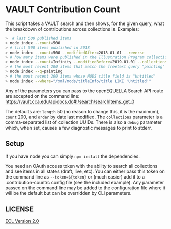 # VAULT Contribution Count

This script takes a VAULT search and then shows, for the given query, what the breakdown of contributions across collections is. Examples:

```sh
>  # last 500 published items
> node index --count=500
> # first 500 items published in 2018
> node index --count=500 --modifiedAfter=2018-01-01 --reverse
> # how many items were published in the Illustration Program collection before 2019
> node index --count=Infinity --modifiedBefore=2019-01-01 --collections=5e6a957b-80d4-4dee-9081-7186586fbbe5
> # the most recent 200 items that match the freetext query "painting"
> node index --q=painting
> # the most recent 200 items whose MODS title field is "Untitled"
> node index --where="/xml/mods/titleInfo/title LIKE 'Untitled'"
```

Any of the parameters you can pass to the openEQUELLA Search API route are accepted on the command line: https://vault.cca.edu/apidocs.do#!/search/searchItems_get_0

The defaults are: `length` 50 (no reason to change this, it is the maximum), `count` 200, and `order` by date last modified. The `collections` parameter is a comma-separated list of collection UUIDs. There is also a `debug` parameter which, when set, causes a few diagnostic messages to print to stderr.

## Setup

If you have node you can simply `npm install` the dependencies.

You need an OAuth access token with the ability to search all collections and see items in all states (draft, live, etc). You can either pass this token on the command line as `--token=${token}` or (much easier) add it to a .contribution-countrc config file (see the included example). Any parameter passed on the command line may be added to the configuration file where it will be the default but can be overridden by CLI parameters.

## LICENSE

[ECL Version 2.0](https://opensource.org/licenses/ECL-2.0)

